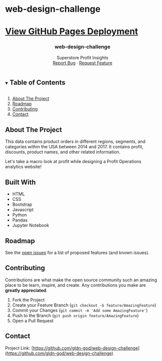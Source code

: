 # web-design-challenge
<h1><a href="https://gldn-god.github.io/web-design-challenge/">View GitHub Pages Deployment</a></h1>
<!-- README -->
  <h3 align="center">web-design-challenge</h3>
  <p align="center"> 
  Superstore Profit Insights
    <br />
    <a href="https://github.com/gldn-god/web-design-challenge/issues">Report Bug</a>
    ·
    <a href="https://github.com/gldn-god/web-design-challenge/issues">Request Feature</a>
  </p>
</p>


<!-- TABLE OF CONTENTS -->
<details open="open">
  <summary><h2 style="display: inline-block">Table of Contents</h2></summary>
  <ol>
    <li>
      <a href="#about-the-project">About The Project</a>
    <li><a href="#roadmap">Roadmap</a></li>
    <li><a href="#contributing">Contributing</a></li>
    <li><a href="#contact">Contact</a></li>
  </ol>
</details>


<!-- ABOUT THE PROJECT -->
## About The Project

This data contains product orders in different regions, segments, and categories within the USA between 2014 and 2017. It contains profit, discounts, product names, and other related information.

Let's take a macro look at profit while designing a Profit Operations analytics website!


<!-- BUILT WITH -->
## Built With

* HTML
* CSS
* Bootstrap
* Javascript
* Python
* Pandas
* Jupyter Notebook


<!-- ROADMAP -->
## Roadmap

See the [open issues](https://github.com/gldn-god/web-design-challenge/issues) for a list of proposed features (and known issues).


<!-- CONTRIBUTING -->
## Contributing

Contributions are what make the open source community such an amazing place to be learn, inspire, and create. Any contributions you make are **greatly appreciated**.

1. Fork the Project
2. Create your Feature Branch (`git checkout -b feature/AmazingFeature`)
3. Commit your Changes (`git commit -m 'Add some AmazingFeature'`)
4. Push to the Branch (`git push origin feature/AmazingFeature`)
5. Open a Pull Request


<!-- CONTACT -->
## Contact

Project Link: [https://github.com/gldn-god/web-design-challenge](https://github.com/gldn-god/web-design-challenge)
